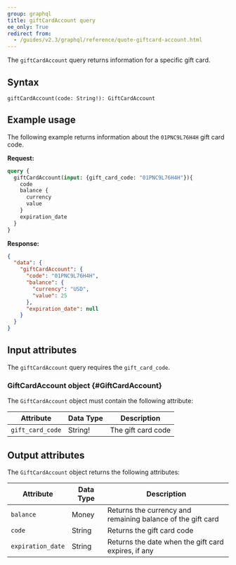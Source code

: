 ```yaml
---
group: graphql
title: giftCardAccount query
ee_only: True
redirect from:
  - /guides/v2.3/graphql/reference/quote-giftcard-account.html
---
```


The `giftCardAccount` query returns information for a specific gift card.

## Syntax

 `giftCardAccount(code: String!): GiftCardAccount`

## Example usage

The following example returns information about the `01PNC9L76H4H` gift card code.

**Request:**

```graphql
query {
  giftCardAccount(input: {gift_card_code: "01PNC9L76H4H"}){
    code
    balance {
      currency
      value
    }
    expiration_date
  }
}
```

**Response:**

```json
{
  "data": {
    "giftCardAccount": {
      "code": "01PNC9L76H4H",
      "balance": {
        "currency": "USD",
        "value": 25
      },
      "expiration_date": null
    }
  }
}
```

## Input attributes

The `giftCardAccount` query requires the `gift_card_code`.

### GiftCardAccount object {#GiftCardAccount}

The `GiftCardAccount` object must contain the following attribute:

Attribute | Data Type | Description
--- | --- | ---
`gift_card_code` | String! | The gift card code

## Output attributes

The `GiftCardAccount` object returns the following attributes:

Attribute |  Data Type | Description
--- | --- | ---
`balance` | Money | Returns the currency and remaining balance of the gift card
`code` | String | Returns the gift card code
`expiration_date` | String | Returns the date when the gift card expires, if any
